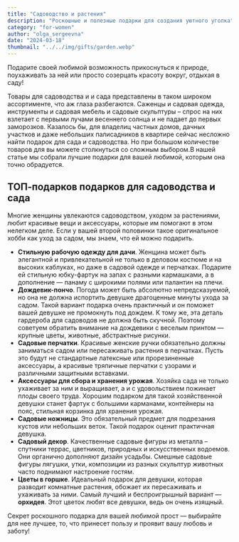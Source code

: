 ```yaml
---
title: "Cадоводство и растения"
description: "Роскошные и полезные подарки для создания уютного уголка"
category: "for-women"
author: "olga_sergeevna"
date: "2024-03-18"
thumbnail: "../../img/gifts/garden.webp"
---
```


Подарите своей любимой возможность прикоснуться к природе, поухаживать за ней или просто созерцать красоту вокруг, отдыхая в саду!

Товары для садоводства и и сада представлены в таком широком ассортименте, что аж глаза разбегаются. Саженцы и садовая одежда, инструменты и садовая мебель и садовые скульптуры – спрос на них взлетает с первыми лучами весеннего солнца и не падает до первых заморозков. Казалось бы, для владелиц частных домов, дачных участков и даже небольших палисадников в квартире сейчас несложно найти подарок для сада и садоводства. Но при большом количестве товаров для вы можете столкнуться со сложным выбором.В нашей статье мы собрали лучшие подарки для вашей любимой, которым она точно обрадуется.

## ТОП-подарков подарков для садоводства и сада

Многие женщины увлекаются садоводством, уходом за растениями, любит красивые вещи и аксессуары, которые им помогают в этом нелегком деле. Если у вашей второй половинки такое оригинальное хобби как уход за садом, мы знаем, что ей можно подарить.

- **Стильную рабочую одежду для дачи**. Женщина может быть элегантной и привлекательной не только в деловом костюме и на высоких каблуках, но даже в садовой одежде и перчатках. Подарите ей стильную юбку-фартук на запах с разными кармашками, а в дополнение — панаму с широкими полями или палантин на плечи.
- **Дождевик-пончо**. Погода может быть абсолютно непредсказуемой, но она не должна испортить девушке драгоценные минуты ухода за садом. Такой вариант подарка очень практичный и он поможет вашей девушке не промокнуть под дождем. К тому же, эта деталь гардероба для садоводов не должна быть скучной. Поэтому советуем обратить внимание на дождевики с веселым принтом — крупные цветы, животные, абстрактные рисунки.
- **Садовые перчатки**. Красивые женские ручки обязательно должны заниматься садом или пересаживать растения в перчатках. Пусть это будут не стандартные латексные или прорезиненные аксессуары, а красивые тряпичные перчатки с узорами и различными защитными вставками.
- **Аксессуары для сбора и хранения урожая**. Хозяйка сада не только ухаживает за ним и выращивает, а и с удовольствием пожинает плоды своего труда. Хорошим подарком для такой хозяйственной девушки станет фартук с большими карманами, контейнеры на пояс, стильная корзинка для хранения урожая. 
- **Садовые ножницы**. Это обязательный предмет для подрезания кустов или небольших веток. Такой подарок оценит практичная девушка.
- **Садовый декор**. Качественные садовые фигуры из металла – спутники террас, цветников, природных и искусственных водоемов. Они органично дополняют дизайн усадьбы. Смешные садовые фигуры лягушки, утки, композиции из разных скульптур животных часто поднимают настроение гостям. 
- **Цветы в горшке**. Идеальный подарок для девушки, которая разводит комнатные растения, обожает их пересаживать и ухаживать за ними. Самый лучший и беспроигрышный вариант — **орхидея**. Этот цветок любят все девушки, ведь он очень изящный. 

Секрет роскошного подарка для вашей любимой прост — выбирайте для нее лучшее, то, что принесет пользу и проявит вашу любовь и заботу!

